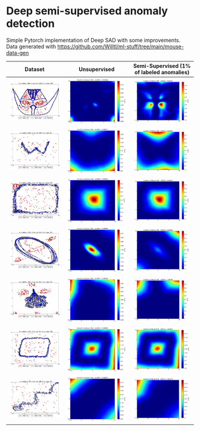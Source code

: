 # Deep semi-supervised anomaly detection

Simple Pytorch implementation of Deep SAD with some improvements.  
Data generated with https://github.com/Willtl/ml-stuff/tree/main/mouse-data-gen
  
Dataset  |                            Unsupervised                             |  Semi-Supervised (1% of labeled anomalies)                    
:----:|:-------------------------------------------------------------------:|:----:
<img src="results/dataset1/train_samples.png" width="300" /> | <img src="results/dataset1/scores_contour_unsup.png" width="300" /> | <img src="results/dataset1/scores_contour.png" width="300" />
 <img src="results/dataset2/train_samples.png" width="300" /> | <img src="results/dataset2/scores_contour_unsup.png" width="300" /> | <img src="results/dataset2/scores_contour.png" width="300" />        
<img src="results/dataset3/train_samples.png" width="300" /> | <img src="results/dataset3/scores_contour_unsup.png" width="300" /> | <img src="results/dataset3/scores_contour.png" width="300" />
<img src="results/dataset4/train_samples.png" width="300" /> | <img src="results/dataset4/scores_contour_unsup.png" width="300" /> | <img src="results/dataset4/scores_contour.png" width="300" />
<img src="results/dataset5/train_samples.png" width="300" /> | <img src="results/dataset5/scores_contour_unsup.png" width="300" /> | <img src="results/dataset5/scores_contour.png" width="300" />
<img src="results/dataset6/train_samples.png" width="300" /> | <img src="results/dataset6/scores_contour_unsup.png" width="300" /> | <img src="results/dataset6/scores_contour.png" width="300" />
<img src="results/dataset7/train_samples.png" width="300" /> | <img src="results/dataset7/scores_contour_unsup.png" width="300" /> | <img src="results/dataset7/scores_contour.png" width="300" />